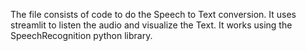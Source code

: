 The file consists of code to do the Speech to Text conversion.
It uses streamlit to listen the audio and visualize the Text.
It works using the SpeechRecognition python library.
